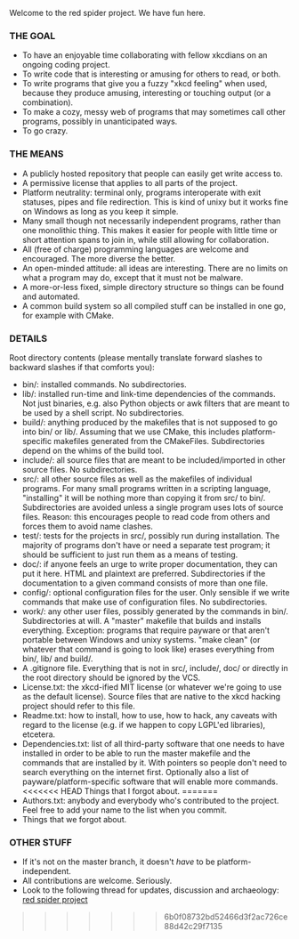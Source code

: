 Welcome to the red spider project. We have fun here.


### THE GOAL ###

-    To have an enjoyable time collaborating with fellow xkcdians on an ongoing coding project.
-    To write code that is interesting or amusing for others to read, or both.
-    To write programs that give you a fuzzy "xkcd feeling" when used, because they produce amusing, interesting or touching output (or a combination).
-    To make a cozy, messy web of programs that may sometimes call other programs, possibly in unanticipated ways.
-    To go crazy.


### THE MEANS ###

-    A publicly hosted repository that people can easily get write access to.
-    A permissive license that applies to all parts of the project.
-    Platform neutrality: terminal only, programs interoperate with exit statuses, pipes and file redirection. This is kind of unixy but it works fine on Windows as long as you keep it simple.
-    Many small though not necessarily independent programs, rather than one monolithic thing. This makes it easier for people with little time or short attention spans to join in, while still allowing for collaboration.
-    All (free of charge) programming languages are welcome and encouraged. The more diverse the better.
-    An open-minded attitude: all ideas are interesting. There are no limits on what a program may do, except that it must not be malware.
-    A more-or-less fixed, simple directory structure so things can be found and automated.
-    A common build system so all compiled stuff can be installed in one go, for example with CMake.


### DETAILS ###

Root directory contents (please mentally translate forward slashes to backward slashes if that comforts you):

-    bin/: installed commands. No subdirectories.
-    lib/: installed run-time and link-time dependencies of the commands. Not just binaries, e.g. also Python objects or awk filters that are meant to be used by a shell script. No subdirectories.
-    build/: anything produced by the makefiles that is not supposed to go into bin/ or lib/. Assuming that we use CMake, this includes platform-specific makefiles generated from the CMakeFiles. Subdirectories depend on the whims of the build tool.
-    include/: all source files that are meant to be included/imported in other source files. No subdirectories.
-    src/: all other source files as well as the makefiles of individual programs. For many small programs written in a scripting language, "installing" it will be nothing more than copying it from src/ to bin/. Subdirectories are avoided unless a single program uses lots of source files. Reason: this encourages people to read code from others and forces them to avoid name clashes.
-    test/: tests for the projects in src/, possibly run during installation. The majority of programs don't have or need a separate test program; it should be sufficient to just run them as a means of testing.
-    doc/: if anyone feels an urge to write proper documentation, they can put it here. HTML and plaintext are preferred. Subdirectories if the documentation to a given command consists of more than one file.
-    config/: optional configuration files for the user. Only sensible if we write commands that make use of configuration files. No subdirectories.
-    work/: any other user files, possibly generated by the commands in bin/. Subdirectories at will. A "master" makefile that builds and installs everything. Exception: programs that require payware or that aren't portable between Windows and unixy systems. "make clean" (or whatever that command is going to look like) erases everything from bin/, lib/ and build/.
-    A .gitignore file. Everything that is not in src/, include/, doc/ or directly in the root directory should be ignored by the VCS.
-    License.txt: the xkcd-ified MIT license (or whatever we're going to use as the default license). Source files that are native to the xkcd hacking project should refer to this file.
-    Readme.txt: how to install, how to use, how to hack, any caveats with regard to the license (e.g. if we happen to copy LGPL'ed libraries), etcetera.
-    Dependencies.txt: list of all third-party software that one needs to have installed in order to be able to run the master makefile and the commands that are installed by it. With pointers so people don't need to search everything on the internet first. Optionally also a list of payware/platform-specific software that will enable more commands.
<<<<<<< HEAD
    Things that I forgot about.
=======
-    Authors.txt: anybody and everybody who's contributed to the project. Feel free to add your name to the list when you commit.
-    Things that we forgot about.


### OTHER STUFF ###

-    If it's not on the master branch, it doesn't *have* to be platform-independent.
-    All contributions are welcome. Seriously.
-    Look to the following thread for updates, discussion and archaeology: [red spider project](http://forums.xkcd.com/viewtopic.php?f=11&t=81969)
>>>>>>> 6b0f08732bd52466d3f2ac726ce88d42c29f7135
